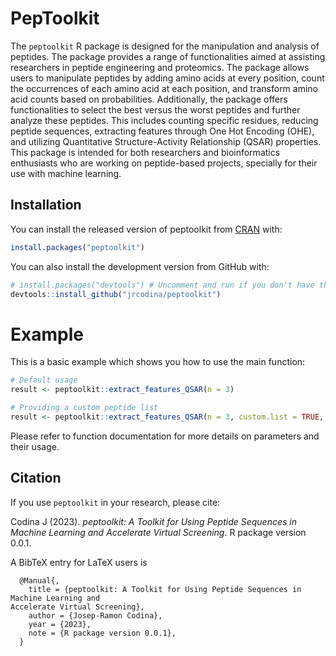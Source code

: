 # PepToolkit

The `peptoolkit` R package is designed for the manipulation and analysis of peptides. The package provides a range of functionalities aimed at assisting researchers in peptide engineering and proteomics. The package allows users to manipulate peptides by adding amino acids at every position, count the occurrences of each amino acid at each position, and transform amino acid counts based on probabilities. Additionally, the package offers functionalities to select the best versus the worst peptides and further analyze these peptides. This includes counting specific residues, reducing peptide sequences, extracting features through One Hot Encoding (OHE), and utilizing Quantitative Structure-Activity Relationship (QSAR) properties. This package is intended for both researchers and bioinformatics enthusiasts who are working on peptide-based projects, specially for their use with machine learning.

## Installation

You can install the released version of peptoolkit from [CRAN](https://CRAN.R-project.org) with:

```r
install.packages("peptoolkit")
```

You can also install the development version from GitHub with:

```r
# install.packages("devtools") # Uncomment and run if you don't have the devtools package yet
devtools::install_github("jrcodina/peptoolkit")
```
# Example

This is a basic example which shows you how to use the main function:

```r
# Default usage
result <- peptoolkit::extract_features_QSAR(n = 3)

# Providing a custom peptide list
result <- peptoolkit::extract_features_QSAR(n = 3, custom.list = TRUE, PeList = c('ACA', 'ADE'))
```

Please refer to function documentation for more details on parameters and their usage.

## Citation

If you use `peptoolkit` in your research, please cite:

  Codina J (2023). _peptoolkit: A Toolkit for Using Peptide
  Sequences in Machine Learning and Accelerate Virtual
  Screening_. R package version 0.0.1.

A BibTeX entry for LaTeX users is

```
  @Manual{,
    title = {peptoolkit: A Toolkit for Using Peptide Sequences in Machine Learning and
Accelerate Virtual Screening},
    author = {Josep-Ramon Codina},
    year = {2023},
    note = {R package version 0.0.1},
  }
```
